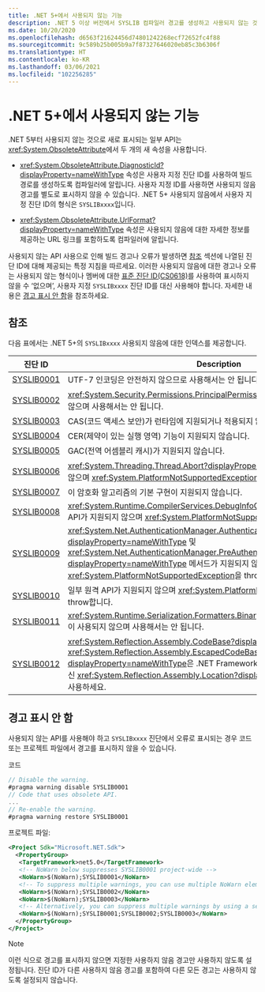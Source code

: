 ```yaml
---
title: .NET 5+에서 사용되지 않는 기능
description: .NET 5 이상 버전에서 SYSLIB 컴파일러 경고를 생성하고 사용되지 않는 것으로 표시되는 API에 관해 알아봅니다.
ms.date: 10/20/2020
ms.openlocfilehash: d6563f21624456d74801242268ecf72652fc4f88
ms.sourcegitcommit: 9c589b25b005b9a7f87327646020eb85c3b6306f
ms.translationtype: HT
ms.contentlocale: ko-KR
ms.lasthandoff: 03/06/2021
ms.locfileid: "102256285"
---
```

# <a name="obsolete-features-in-net-5"></a>.NET 5+에서 사용되지 않는 기능

.NET 5부터 사용되지 않는 것으로 새로 표시되는 일부 API는 <xref:System.ObsoleteAttribute>에서 두 개의 새 속성을 사용합니다.

- <xref:System.ObsoleteAttribute.DiagnosticId?displayProperty=nameWithType> 속성은 사용자 지정 진단 ID를 사용하여 빌드 경로를 생성하도록 컴파일러에 알립니다. 사용자 지정 ID를 사용하면 사용되지 않음 경고를 별도로 표시하지 않을 수 있습니다. .NET 5+ 사용되지 않음에서 사용자 지정 진단 ID의 형식은 `SYSLIBxxxx`입니다.

- <xref:System.ObsoleteAttribute.UrlFormat?displayProperty=nameWithType> 속성은 사용되지 않음에 대한 자세한 정보를 제공하는 URL 링크를 포함하도록 컴파일러에 알립니다.

사용되지 않는 API 사용으로 인해 빌드 경고나 오류가 발생하면 [참조](#reference) 섹션에 나열된 진단 ID에 대해 제공되는 특정 지침을 따르세요. 이러한 사용되지 않음에 대한 경고나 오류는 사용되지 않는 형식이나 멤버에 대한 [표준 진단 ID(CS0618)](../../csharp/language-reference/compiler-messages/cs0618.md)를 사용하여 표시하지 않을 수 ‘없으며’, 사용자 지정 `SYSLIBxxxx` 진단 ID를 대신 사용해야 합니다. 자세한 내용은 [경고 표시 안 함](#suppress-warnings)을 참조하세요.

## <a name="reference"></a>참조

다음 표에서는 .NET 5+의 `SYSLIBxxxx` 사용되지 않음에 대한 인덱스를 제공합니다.

| 진단 ID | Description |
| - | - |
| [SYSLIB0001](syslib-warnings/syslib0001.md) | UTF-7 인코딩은 안전하지 않으므로 사용해서는 안 됩니다. 대신 UTF-8을 사용하세요. |
| [SYSLIB0002](syslib-warnings/syslib0002.md) | <xref:System.Security.Permissions.PrincipalPermissionAttribute>는 런타임에 적용되지 않으며 사용해서는 안 됩니다. |
| [SYSLIB0003](syslib-warnings/syslib0003.md) | CAS(코드 액세스 보안)가 런타임에 지원되거나 적용되지 않습니다. |
| [SYSLIB0004](syslib-warnings/syslib0004.md) | CER(제약이 있는 실행 영역) 기능이 지원되지 않습니다. |
| [SYSLIB0005](syslib-warnings/syslib0005.md) | GAC(전역 어셈블리 캐시)가 지원되지 않습니다. |
| [SYSLIB0006](syslib-warnings/syslib0006.md) | <xref:System.Threading.Thread.Abort?displayProperty=nameWithType>이 지원되지 않으며 <xref:System.PlatformNotSupportedException>을 throw합니다. |
| [SYSLIB0007](syslib-warnings/syslib0007.md) | 이 암호화 알고리즘의 기본 구현이 지원되지 않습니다. |
| [SYSLIB0008](syslib-warnings/syslib0008.md) | <xref:System.Runtime.CompilerServices.DebugInfoGenerator.CreatePdbGenerator> API가 지원되지 않으며 <xref:System.PlatformNotSupportedException>을 throw합니다. |
| [SYSLIB0009](syslib-warnings/syslib0009.md) | <xref:System.Net.AuthenticationManager.Authenticate%2A?displayProperty=nameWithType> 및 <xref:System.Net.AuthenticationManager.PreAuthenticate%2A?displayProperty=nameWithType> 메서드가 지원되지 않으며 <xref:System.PlatformNotSupportedException>을 throw합니다. |
| [SYSLIB0010](syslib-warnings/syslib0010.md) | 일부 원격 API가 지원되지 않으며 <xref:System.PlatformNotSupportedException>을 throw합니다. |
| [SYSLIB0011](syslib-warnings/syslib0011.md) | <xref:System.Runtime.Serialization.Formatters.Binary.BinaryFormatter> serialization이 사용되지 않으며 사용해서는 안 됩니다. |
| [SYSLIB0012](syslib-warnings/syslib0012.md) | <xref:System.Reflection.Assembly.CodeBase?displayProperty=nameWithType> 및 <xref:System.Reflection.Assembly.EscapedCodeBase?displayProperty=nameWithType>은 .NET Framework 호환성을 위해서만 포함됩니다. 대신 <xref:System.Reflection.Assembly.Location?displayProperty=nameWithType>를 사용하세요. |

## <a name="suppress-warnings"></a>경고 표시 안 함

사용되지 않는 API를 사용해야 하고 `SYSLIBxxxx` 진단에서 오류로 표시되는 경우 코드 또는 프로젝트 파일에서 경고를 표시하지 않을 수 있습니다.

코드

```csharp
// Disable the warning.
#pragma warning disable SYSLIB0001
// Code that uses obsolete API.
...
// Re-enable the warning.
#pragma warning restore SYSLIB0001
```

프로젝트 파일:

```xml
<Project Sdk="Microsoft.NET.Sdk">
  <PropertyGroup>
   <TargetFramework>net5.0</TargetFramework>
   <!-- NoWarn below suppresses SYSLIB0001 project-wide -->
   <NoWarn>$(NoWarn);SYSLIB0001</NoWarn>
   <!-- To suppress multiple warnings, you can use multiple NoWarn elements -->
   <NoWarn>$(NoWarn);SYSLIB0002</NoWarn>
   <NoWarn>$(NoWarn);SYSLIB0003</NoWarn>
   <!-- Alternatively, you can suppress multiple warnings by using a semicolon-delimited list -->
   <NoWarn>$(NoWarn);SYSLIB0001;SYSLIB0002;SYSLIB0003</NoWarn>
  </PropertyGroup>
</Project>
```

> [!NOTE]
> 이런 식으로 경고를 표시하지 않으면 지정한 사용하지 않음 경고만 사용하지 않도록 설정됩니다. 진단 ID가 다른 사용하지 않음 경고를 포함하여 다른 모든 경고는 사용하지 않도록 설정되지 않습니다.
